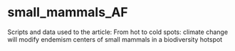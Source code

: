 # small_mammals_AF
Scripts and data used to the article: From hot to cold spots: climate change will modify endemism centers of small mammals in a biodiversity hotspot
